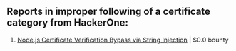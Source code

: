 ## Reports in improper following of a certificate category from HackerOne:

1. [Node.js Certificate Verification Bypass via String Injection](https://hackerone.com/reports/1429694) | $0.0 bounty

